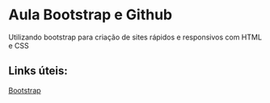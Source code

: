 # Aula Bootstrap e Github

Utilizando bootstrap para criação de sites rápidos e responsivos com
HTML e CSS

## Links úteis:
[Bootstrap](https://getbootstrap.com/)
